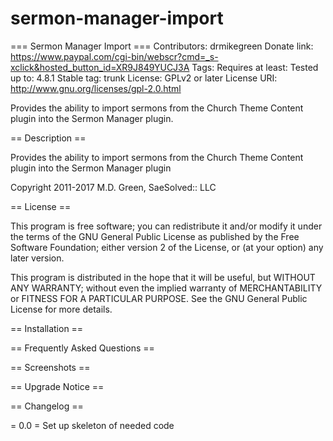 # sermon-manager-import
=== Sermon Manager Import ===
Contributors: drmikegreen
Donate link: https://www.paypal.com/cgi-bin/webscr?cmd=_s-xclick&hosted_button_id=XR9J849YUCJ3A
Tags: 
Requires at least: 
Tested up to: 4.8.1
Stable tag: trunk
License: GPLv2 or later
License URI: http://www.gnu.org/licenses/gpl-2.0.html

Provides the ability to import sermons from the Church Theme Content plugin into the Sermon Manager plugin.

== Description ==

Provides the ability to import sermons from the Church Theme Content plugin into the Sermon Manager plugin

Copyright 2011-2017 M.D. Green, SaeSolved:: LLC

== License ==

This program is free software; you can redistribute it and/or modify it under the terms of the GNU General Public License as published by the Free Software Foundation; either version 2 of the License, or (at your option) any later version.

This program is distributed in the hope that it will be useful, but WITHOUT ANY WARRANTY; without even the implied warranty of MERCHANTABILITY or FITNESS FOR A PARTICULAR PURPOSE.  See the GNU General Public License for more details.

== Installation ==


== Frequently Asked Questions ==



== Screenshots ==



== Upgrade Notice ==



== Changelog ==



= 0.0 =
Set up skeleton of needed code
